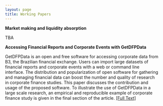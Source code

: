 ```yaml
---
layout: page
title: Working Papers
---
```



**Market making and liquidity absorption**

TBA

**Accessing Financial Reports and Corporate Events with GetDFPData**

GetDFPData is an open and free software for accessing corporate data from B3, the Brazilian financial exchange. Users can import large datasets of financial reports and corporate events with a web or command line interface. The distribution and popularization of open software for gathering and managing financial data can boost the number and quality of research in corporate finance studies. This paper discusses the contribution and usage of the proposed software. To illustrate the use of GetDFPData in a large scale research, an empirical and reproducible example of corporate finance study is given in the final section of the article. [[Full Text]](https://ssrn.com/abstract=3128252)
